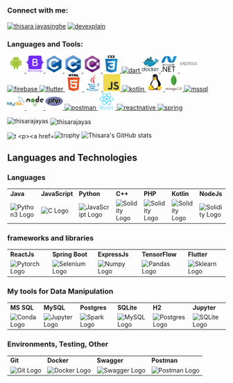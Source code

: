 <h3 align="left">Connect with me:</h3>
<p align="left">
<a href="https://linkedin.com/in/thisara jayasinghe" target="blank"><img align="center" src="https://raw.githubusercontent.com/rahuldkjain/github-profile-readme-generator/master/src/images/icons/Social/linked-in-alt.svg" alt="thisara jayasinghe" height="30" width="40" /></a>
<a href="https://www.youtube.com/c/devexplain" target="blank"><img align="center" src="https://raw.githubusercontent.com/rahuldkjain/github-profile-readme-generator/master/src/images/icons/Social/youtube.svg" alt="devexplain" height="30" width="40" /></a>
</p>

<h3 align="left">Languages and Tools:</h3>
<p align="left"> <a href="https://developer.android.com" target="_blank" rel="noreferrer"> <img src="https://raw.githubusercontent.com/devicons/devicon/master/icons/android/android-original-wordmark.svg" alt="android" width="40" height="40"/> </a> <a href="https://getbootstrap.com" target="_blank" rel="noreferrer"> <img src="https://raw.githubusercontent.com/devicons/devicon/master/icons/bootstrap/bootstrap-plain-wordmark.svg" alt="bootstrap" width="40" height="40"/> </a> <a href="https://www.cprogramming.com/" target="_blank" rel="noreferrer"> <img src="https://raw.githubusercontent.com/devicons/devicon/master/icons/c/c-original.svg" alt="c" width="40" height="40"/> </a> <a href="https://www.w3schools.com/cpp/" target="_blank" rel="noreferrer"> <img src="https://raw.githubusercontent.com/devicons/devicon/master/icons/cplusplus/cplusplus-original.svg" alt="cplusplus" width="40" height="40"/> </a> <a href="https://www.w3schools.com/cs/" target="_blank" rel="noreferrer"> <img src="https://raw.githubusercontent.com/devicons/devicon/master/icons/csharp/csharp-original.svg" alt="csharp" width="40" height="40"/> </a> <a href="https://www.w3schools.com/css/" target="_blank" rel="noreferrer"> <img src="https://raw.githubusercontent.com/devicons/devicon/master/icons/css3/css3-original-wordmark.svg" alt="css3" width="40" height="40"/> </a> <a href="https://dart.dev" target="_blank" rel="noreferrer"> <img src="https://www.vectorlogo.zone/logos/dartlang/dartlang-icon.svg" alt="dart" width="40" height="40"/> </a> <a href="https://www.docker.com/" target="_blank" rel="noreferrer"> <img src="https://raw.githubusercontent.com/devicons/devicon/master/icons/docker/docker-original-wordmark.svg" alt="docker" width="40" height="40"/> </a> <a href="https://dotnet.microsoft.com/" target="_blank" rel="noreferrer"> <img src="https://raw.githubusercontent.com/devicons/devicon/master/icons/dot-net/dot-net-original-wordmark.svg" alt="dotnet" width="40" height="40"/> </a> <a href="https://expressjs.com" target="_blank" rel="noreferrer"> <img src="https://raw.githubusercontent.com/devicons/devicon/master/icons/express/express-original-wordmark.svg" alt="express" width="40" height="40"/> </a> <a href="https://firebase.google.com/" target="_blank" rel="noreferrer"> <img src="https://www.vectorlogo.zone/logos/firebase/firebase-icon.svg" alt="firebase" width="40" height="40"/> </a> <a href="https://flutter.dev" target="_blank" rel="noreferrer"> <img src="https://www.vectorlogo.zone/logos/flutterio/flutterio-icon.svg" alt="flutter" width="40" height="40"/> </a> <a href="https://www.w3.org/html/" target="_blank" rel="noreferrer"> <img src="https://raw.githubusercontent.com/devicons/devicon/master/icons/html5/html5-original-wordmark.svg" alt="html5" width="40" height="40"/> </a> <a href="https://www.java.com" target="_blank" rel="noreferrer"> <img src="https://raw.githubusercontent.com/devicons/devicon/master/icons/java/java-original.svg" alt="java" width="40" height="40"/> </a> <a href="https://developer.mozilla.org/en-US/docs/Web/JavaScript" target="_blank" rel="noreferrer"> <img src="https://raw.githubusercontent.com/devicons/devicon/master/icons/javascript/javascript-original.svg" alt="javascript" width="40" height="40"/> </a> <a href="https://kotlinlang.org" target="_blank" rel="noreferrer"> <img src="https://www.vectorlogo.zone/logos/kotlinlang/kotlinlang-icon.svg" alt="kotlin" width="40" height="40"/> </a> <a href="https://www.linux.org/" target="_blank" rel="noreferrer"> <img src="https://raw.githubusercontent.com/devicons/devicon/master/icons/linux/linux-original.svg" alt="linux" width="40" height="40"/> </a> <a href="https://www.mongodb.com/" target="_blank" rel="noreferrer"> <img src="https://raw.githubusercontent.com/devicons/devicon/master/icons/mongodb/mongodb-original-wordmark.svg" alt="mongodb" width="40" height="40"/> </a> <a href="https://www.microsoft.com/en-us/sql-server" target="_blank" rel="noreferrer"> <img src="https://www.svgrepo.com/show/303229/microsoft-sql-server-logo.svg" alt="mssql" width="40" height="40"/> </a> <a href="https://www.mysql.com/" target="_blank" rel="noreferrer"> <img src="https://raw.githubusercontent.com/devicons/devicon/master/icons/mysql/mysql-original-wordmark.svg" alt="mysql" width="40" height="40"/> </a> <a href="https://nodejs.org" target="_blank" rel="noreferrer"> <img src="https://raw.githubusercontent.com/devicons/devicon/master/icons/nodejs/nodejs-original-wordmark.svg" alt="nodejs" width="40" height="40"/> </a> <a href="https://www.php.net" target="_blank" rel="noreferrer"> <img src="https://raw.githubusercontent.com/devicons/devicon/master/icons/php/php-original.svg" alt="php" width="40" height="40"/> </a> <a href="https://postman.com" target="_blank" rel="noreferrer"> <img src="https://www.vectorlogo.zone/logos/getpostman/getpostman-icon.svg" alt="postman" width="40" height="40"/> </a> <a href="https://reactjs.org/" target="_blank" rel="noreferrer"> <img src="https://raw.githubusercontent.com/devicons/devicon/master/icons/react/react-original-wordmark.svg" alt="react" width="40" height="40"/> </a> <a href="https://reactnative.dev/" target="_blank" rel="noreferrer"> <img src="https://reactnative.dev/img/header_logo.svg" alt="reactnative" width="40" height="40"/> </a> <a href="https://spring.io/" target="_blank" rel="noreferrer"> <img src="https://www.vectorlogo.zone/logos/springio/springio-icon.svg" alt="spring" width="40" height="40"/> </a> </p>

<p><img align="left" src="https://github-readme-stats.vercel.app/api/top-langs?username=thisarajayas&show_icons=true&locale=en&layout=compact" alt="thisarajayas" /></p>

<p>&nbsp;<img align="center" src="https://github-readme-stats.vercel.app/api?username=thisarajayas&show_icons=true&locale=en" alt="thisarajayas" /></p>


<p><img align="center" src="https://github-readme-streak-stats.herokuapp.com/?user=thisarajayas&" alt="t

[![trophy](https://github-profile-trophy.vercel.app/?username=ThisaraJayas)](https://github.com/ryo-ma/github-profile-trophy)
![Thisara's GitHub stats](https://github-readme-stats.vercel.app/api?username=ThisaraJayas&show_icons=true&theme=radical)

## Languages and Technologies

<h3>Languages</h3>

<table>
  <tr>
    <td><b>Java</b></td>
    <td><b>JavaScript</b></td>
    <td><b>Python</b></td>
    <td><b>C++</b></td>
    <td><b>PHP</b></td>
  <td><b>Kotlin</b></td>
    <td><b>NodeJs</b></td>
  </tr>
  <tr>
    <td><img src="PYTHON_IMAGE_URL" alt="Python3 Logo" width="100"/></td>
    <td><img src="C_IMAGE_URL" alt="C Logo" width="100"/></td>
    <td><img src="JAVASCRIPT_IMAGE_URL" alt="JavaScript Logo" width="100"/></td>
    <td><img src="SOLIDITY_IMAGE_URL" alt="Solidity Logo" width="100"/></td>
    <td><img src="SOLIDITY_IMAGE_URL" alt="Solidity Logo" width="100"/></td>
    <td><img src="SOLIDITY_IMAGE_URL" alt="Solidity Logo" width="100"/></td>
    <td><img src="SOLIDITY_IMAGE_URL" alt="Solidity Logo" width="100"/></td>
  </tr>
</table>

<h3>frameworks and libraries</h3>

<table>
  <tr>
    <td><b>ReactJs</b></td>
    <td><b>Spring Boot</b></td>
    <td><b>ExpressJs</b></td>
    <td><b>TensorFlow</b></td>
    <td><b>Flutter</b></td>
  </tr>
  <tr>
    <td><img src="PYTORCH_IMAGE_URL" alt="Pytorch Logo" width="100"/></td>
    <td><img src="SELENIUM_IMAGE_URL" alt="Selenium Logo" width="100"/></td>
    <td><img src="NUMPY_IMAGE_URL" alt="Numpy Logo" width="100"/></td>
    <td><img src="PANDAS_IMAGE_URL" alt="Pandas Logo" width="100"/></td>
    <td><img src="SKLEARN_IMAGE_URL" alt="Sklearn Logo" width="100"/></td>
  </tr>
</table>

<h3>My tools for Data Manipulation</h3>

<table>
  <tr>
    <td><b>MS SQL</b></td>
    <td><b>MySQL</b></td>
    <td><b>Postgres</b></td>
    <td><b>SQLite</b></td>
    <td><b>H2</b></td>
    <td><b>Jupyter</b></td>
  </tr>
  <tr>
    <td><img src="CONDA_IMAGE_URL" alt="Conda Logo" width="100"/></td>
    <td><img src="JUPYTER_IMAGE_URL" alt="Jupyter Logo" width="100"/></td>
    <td><img src="SPARK_IMAGE_URL" alt="Spark Logo" width="100"/></td>
    <td><img src="MYSQL_IMAGE_URL" alt="MySQL Logo" width="100"/></td>
    <td><img src="POSTGRES_IMAGE_URL" alt="Postgres Logo" width="100"/></td>
    <td><img src="SQLITE_IMAGE_URL" alt="SQLite Logo" width="100"/></td>
  </tr>
</table>

<h3>Environments, Testing, Other</h3>

<table>
  <tr>
    <td><b>Git</b></td>
    <td><b>Docker</b></td>
    <td><b>Swagger</b></td>
    <td><b>Postman</b></td>
  </tr>
  <tr>
    <td><img src="GIT_IMAGE_URL" alt="Git Logo" width="100"/></td>
    <td><img src="DOCKER_IMAGE_URL" alt="Docker Logo" width="100"/></td>
    <td><img src="SWAGGER_IMAGE_URL" alt="Swagger Logo" width="100"/></td>
    <td><img src="POSTMAN_IMAGE_URL" alt="Postman Logo" width="100"/></td>
  </tr>
</table>

